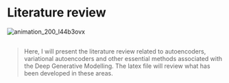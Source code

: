 # Literature review


![animation_200_l44b3ovx](https://user-images.githubusercontent.com/58814900/172417858-cb6532eb-e225-4901-9c75-45a9465103e0.gif)

##

> Here, I will present the literature review related to autoencoders, variational autoencoders and other essential methods associated with the Deep Generative Modelling. The latex file will review what has been developed in these areas.
